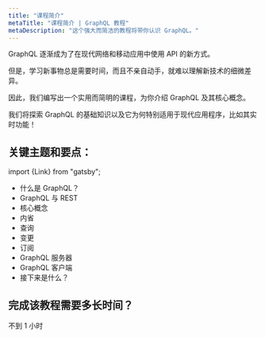 ```yaml
---
title: "课程简介"
metaTitle: "课程简介 | GraphQL 教程"
metaDescription: "这个强大而简洁的教程将带你认识 GraphQL。"
---
```


GraphQL 逐渐成为了在现代网络和移动应用中使用 API 的新方式。

但是，学习新事物总是需要时间，而且不亲自动手，就难以理解新技术的细微差异。

因此，我们编写出一个实用而简明的课程，为你介绍 GraphQL 及其核心概念。

我们将探索 GraphQL 的基础知识以及它为何特别适用于现代应用程序，比如其实时功能！

## 关键主题和要点：

import {Link} from "gatsby";

- <Link to="/what-is-graphql/">什么是 GraphQL？</Link>
- <Link to="/graphql-vs-rest/">GraphQL 与 REST</Link>
- <Link to="/core-concepts/">核心概念</Link>
- <Link to="/introspection/">内省</Link>
- <Link to="/graphql-queries/">查询</Link>
- <Link to="/graphql-mutations/">变更</Link>
- <Link to="/graphql-subscriptions/">订阅</Link>
- <Link to="/graphql-server/">GraphQL 服务器</Link>
- <Link to="/graphql-client/">GraphQL 客户端</Link>
- <Link to="/what-next/">接下来是什么？</Link>

## 完成该教程需要多长时间？
不到 1 小时
